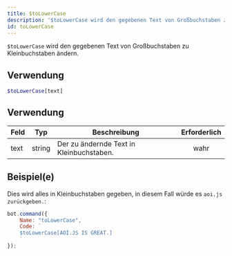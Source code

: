 ```yaml
---
title: $toLowerCase
description: '$toLowerCase wird den gegebenen Text von Großbuchstaben zu Kleinbuchstaben ändern.'
id: toLowerCase
---
```


`$toLowerCase` wird den gegebenen Text von Großbuchstaben zu Kleinbuchstaben ändern.

## Verwendung

```php
$toLowerCase[text]
```

## Verwendung

| Feld | Typ    | Beschreibung                             | Erforderlich |
| ---- | ------ | ---------------------------------------- |:------------:|
| text | string | Der zu ändernde Text in Kleinbuchstaben. |     wahr     |

## Beispiel(e)

Dies wird alles in Kleinbuchstaben gegeben, in diesem Fall würde es `aoi.js zurückgeben.`:

```javascript
bot.command({
    Name: "toLowerCase",
    Code: `
    $toLowerCase[AOI.JS IS GREAT.]
    `
});
```